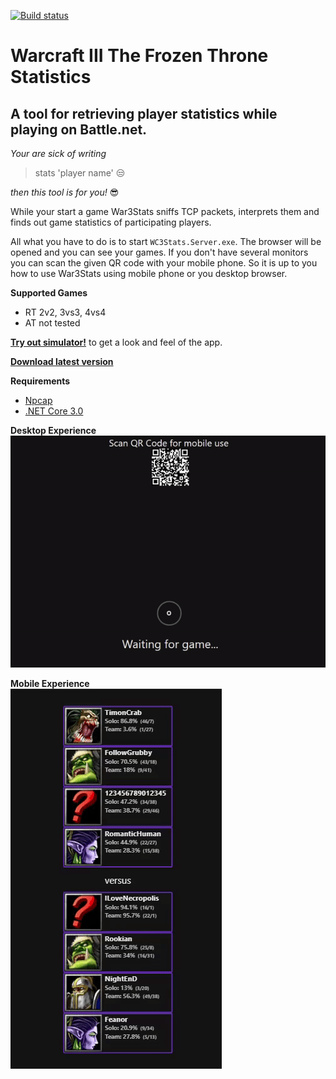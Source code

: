 [![Build status](https://ci.appveyor.com/api/projects/status/pf2a28vv3da6tq9k/branch/master?svg=true)](https://ci.appveyor.com/project/Rookian/war3stats/branch/master)

# Warcraft III The Frozen Throne Statistics
## A tool for retrieving player statistics while playing on Battle.net.

*Your are sick of writing*
> stats 'player name'  :unamused:

*then this tool is for you!* :sunglasses:

While your start a game War3Stats sniffs TCP packets, interprets them and finds out game statistics of participating players.   

All what you have to do is to start `WC3Stats.Server.exe`. The browser will be opened and you can see your games. If you don't have several monitors you can scan the given QR code with your mobile phone. So it is up to you how to use War3Stats using mobile phone or you desktop browser.
  
**Supported Games**
- RT 2v2, 3vs3, 4vs4
- AT not tested

[**Try out simulator!**](https://wc3statsserver.azurewebsites.net/) to get a look and feel of the app.

[**Download latest version**](https://github.com/Rookian/War3Stats/releases)

**Requirements**  
- [Npcap](https://nmap.org/download.html)
- [.NET Core 3.0](https://dotnet.microsoft.com/download/thank-you/dotnet-runtime-3.0.0-windows-hosting-bundle-installer)

**Desktop Experience**  
![alt text](https://raw.githubusercontent.com/Rookian/War3Stats/master/github/desktop-xp.gif)


**Mobile Experience**  
![alt text](https://raw.githubusercontent.com/Rookian/War3Stats/master/github/mobile-xp.gif)
